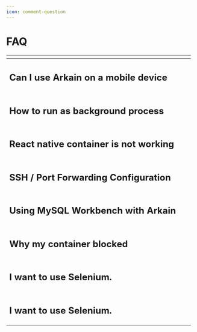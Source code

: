 ```yaml
---
icon: comment-question
---
```


# FAQ

<table data-view="cards"><thead><tr><th></th><th></th><th></th></tr></thead><tbody><tr><td><h2>Can I use Arkain on a mobile device</h2></td><td></td><td></td></tr><tr><td><h2>How to run as background process</h2></td><td></td><td></td></tr><tr><td><h2>React native container is not working</h2></td><td></td><td></td></tr><tr><td><h2>SSH / Port Forwarding Configuration</h2></td><td></td><td></td></tr><tr><td><h2>Using MySQL Workbench with Arkain</h2></td><td></td><td></td></tr><tr><td><h2>Why my container blocked</h2></td><td></td><td></td></tr><tr><td><h2>I want to use Selenium.</h2></td><td></td><td></td></tr><tr><td><h2>I want to use Selenium.</h2></td><td></td><td></td></tr></tbody></table>


